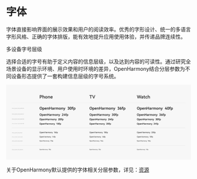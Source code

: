 # 字体


字体直接影响界面的展示效果和用户的阅读效率。优秀的字形设计、统一的多语言字形风格、正确的字体排版，能有效地提升应用使用体验，并传递品牌连续性。


多设备字号层级


选择合适的字号有助于定义内容的信息层级，以及达到内容的可读性。通过研究全场景设备的显示环境、用户使用时环境的差异，OpenHarmony结合分层参数为不同设备形态提供了一套构建信息层级的字号系统。


![zh-cn_image_0000001292686089](figures/zh-cn_image_0000001292686089.png)


关于OpenHarmony默认提供的字体相关分层参数，详见：[资源](OHOS_资源分层设计表_V1.0.01.xlsm)
